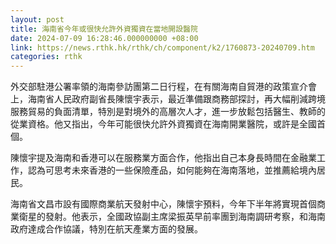 ```yaml
---
layout: post
title: 海南省今年或很快允許外資獨資在當地開設醫院
date: 2024-07-09 16:28:46.000000000 +08:00
link: https://news.rthk.hk/rthk/ch/component/k2/1760873-20240709.htm
categories: rthk
---
```


外交部駐港公署率領的海南參訪團第二日行程，在有關海南自貿港的政策宣介會上，海南省人民政府副省長陳懷宇表示，最近準備跟商務部探討，再大幅削減跨境服務貿易的負面清單，特別是對境外的高層次人才，進一步放鬆包括醫生、教師的從業資格。他又指出，今年可能很快允許外資獨資在海南開業醫院，或許是全國首個。

陳懷宇提及海南和香港可以在服務業方面合作，他指出自己本身長時間在金融業工作，認為可思考未來香港的一些保險產品，如何能夠在海南落地，並推薦給境內居民。

海南省文昌市設有國際商業航天發射中心，陳懷宇預料，今年下半年將實現首個商業衛星的發射。他表示，全國政協副主席梁振英早前率團到海南調研考察，和海南政府達成合作協議，特別在航天產業方面的發展。

